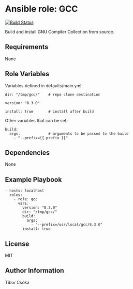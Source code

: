 Ansible role: GCC
=========

[![Build Status](https://travis-ci.com/Provizanta/ansible-role-gcc.svg?branch=master)](https://travis-ci.com/Provizanta/ansible-role-gcc)

Build and install GNU Compiler Collection from source.

Requirements
------------

None

Role Variables
--------------

Variables defined in defaults/main.yml:

    dir: "/tmp/gcc/"    # repo clone destination

    version: "8.3.0"

    install: true       # install after build

Other variables that can be set:

    build:
      args:             # arguments to be passed to the build
        - "--prefix={{ prefix }}"


Dependencies
------------

None

Example Playbook
----------------

    - hosts: localhost
      roles:
        - role: gcc
          vars:
            version: "8.3.0"
            dir: "/tmp/gcc/"
            build:
              args:
                - "--prefix=/usr/local/gcc/8.3.0"
            install: true

License
-------

MIT

Author Information
------------------

Tibor Csóka
